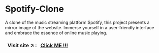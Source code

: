 # Spotify-Clone


A clone of the music streaming platform Spotify, this project presents a mirror image of the website. Immerse yourself in a user-friendly interface and embrace the essence of online music playing.


### &nbsp; Visit site :arrow_upper_right: : &nbsp; [Click ME !!!](https://sahil-s-i.github.io/Spotify-Clone/)
